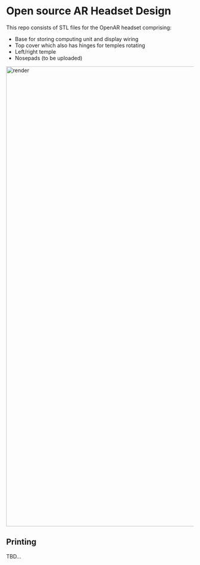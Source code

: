 # Open source AR Headset Design

This repo consists of STL files for the OpenAR headset comprising:
  - Base for storing computing unit and display wiring
  - Top cover which also has hinges for temples rotating
  - Left/right temple
  - Nosepads (to be uploaded)

<img width="1235" alt="render" src="https://user-images.githubusercontent.com/46408299/191000675-8fe5f36a-e2a6-4426-b531-789dfba75847.png">

## Printing 
TBD...
